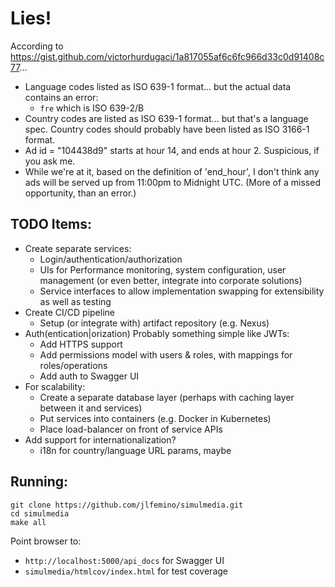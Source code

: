 # Lies!
According to https://gist.github.com/victorhurdugaci/1a817055af6c6fc966d33c0d91408c77...
 
* Language codes listed as ISO 639-1 format... but the actual data contains an error:
  * `fre` which is ISO 639-2/B
* Country codes are listed as ISO 639-1 format... but that's a language spec. Country codes should probably have been listed as ISO 3166-1 format.
* Ad id = "104438d9" starts at hour 14, and ends at hour 2. Suspicious, if you ask me.
* While we're at it, based on the definition of 'end_hour', I don't think any ads will be served up from 11:00pm to Midnight UTC. (More of a missed opportunity, than an error.)


## TODO Items:
* Create separate services:
  * Login/authentication/authorization
  * UIs for Performance monitoring, system configuration, user management (or even better, integrate into corporate solutions)
  * Service interfaces to allow implementation swapping for extensibility as well as testing
* Create CI/CD pipeline
  * Setup (or integrate with) artifact repository (e.g. Nexus)
* Auth(entication|orization) Probably something simple like JWTs:
  * Add HTTPS support
  * Add permissions model with users & roles, with mappings for roles/operations
  * Add auth to Swagger UI
* For scalability:
  * Create a separate database layer (perhaps with caching layer between it and services)
  * Put services into containers (e.g. Docker in Kubernetes)
  * Place load-balancer on front of service APIs
* Add support for internationalization?
  * i18n for country/language URL params, maybe

## Running:
```
git clone https://github.com/jlfemino/simulmedia.git
cd simulmedia
make all
```
Point browser to:
* `http://localhost:5000/api_docs` for Swagger UI
* `simulmedia/htmlcov/index.html` for test coverage
